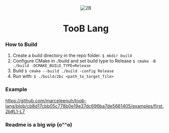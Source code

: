 <div align="center">
  <img src="https://user-images.githubusercontent.com/67397386/200191978-10bcf1f7-4e6e-4c88-9360-162dfd9883a9.gif" alt="2B">
  <h1>TooB Lang</h1>
</div>

### How to Build
1. Create a build directory in the repo folder. `$ mkdir build`
2. Configure CMake in ./build and set build type to Release `$ cmake -B ./build -DCMAKE_BUILD_TYPE=Release`
3. Build `$ cmake --build ./build -config Release`
3. Run with: `$ ./build/2bc <path_to_target_file>`

### Example

https://github.com/marceleenuh/toob-lang/blob/cb8d17cbb05c778b0e19e37dc696ba7de5661405/examples/first.2b#L1-L7

### Readme is a big wip (o^^o)
